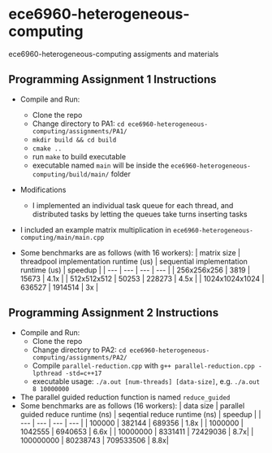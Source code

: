 # ece6960-heterogeneous-computing
ece6960-heterogeneous-computing assigments and materials


## Programming Assignment 1 Instructions
+ Compile and Run:
  + Clone the repo
  + Change directory to PA1: `cd ece6960-heterogeneous-computing/assignments/PA1/`
  + `mkdir build && cd build`
  + `cmake ..`
  + run `make` to build executable
  + executable named `main` will be inside the `ece6960-heterogeneous-computing/build/main/` folder

+ Modifications
  + I implemented an individual task queue for each thread, and distributed tasks by letting the queues take turns inserting tasks 
  
+ I included an example matrix multiplication in `ece6960-heterogeneous-computing/main/main.cpp`
+ Some benchmarks are as follows (with 16 workers):
  | matrix size | threadpool implementation runtime (us) | sequential implementation runtime (us) | speedup |
  | --- | --- | --- | --- |
  | 256x256x256 | 3819 | 15673 | 4.1x |
  | 512x512x512 | 50253 | 228273 | 4.5x | 
  | 1024x1024x1024 | 636527 | 1914514 | 3x |


## Programming Assignment 2 Instructions
+ Compile and Run:
  + Clone the repo
  + Change directory to PA2: `cd ece6960-heterogeneous-computing/assignments/PA2/`
  + Compile `parallel-reduction.cpp` with `g++ parallel-reduction.cpp -lpthread -std=c++17`
  + executable usage: `./a.out [num-threads] [data-size]`, e.g. `./a.out 8 10000000`
+ The parallel guided reduction function is named `reduce_guided`
+ Some benchmarks are as follows (16 workers):
  | data size | parallel guided reduce runtime (ns) | seqential reduce runtime (ns) | speedup |
  | --- | --- | --- | --- |
  | 100000 | 382144 | 689356 | 1.8x |
  | 1000000 | 1042555 | 6940653 | 6.6x |
  | 10000000 | 8331411 | 72429036 | 8.7x|
  | 100000000 | 80238743 | 709533506 | 8.8x|


